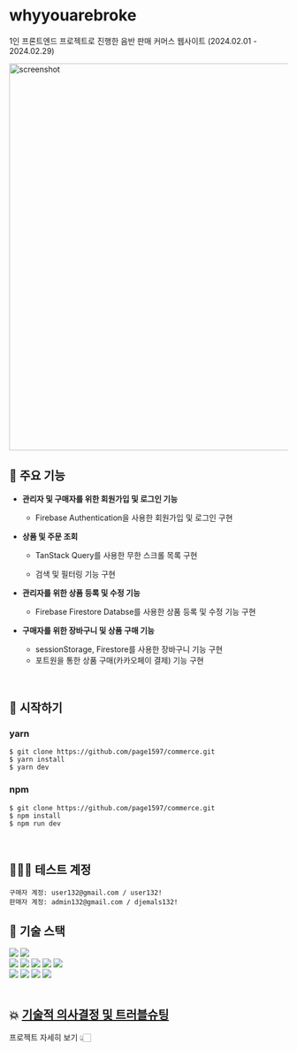 # whyyouarebroke
1인 프론트엔드 프로젝트로 진행한 음반 판매 커머스 웹사이트 (2024.02.01 - 2024.02.29)

<img width="700" alt="screenshot" src="https://github.com/page1597/commerce/assets/62283847/aa91edfb-9481-498d-8e6e-be38edf95c5d">

<br/>

## 📌 주요 기능
- <b>관리자 및 구매자를 위한 회원가입 및 로그인 기능</b>
  - Firebase Authentication을 사용한 회원가입 및 로그인 구현
    
- <b>상품 및 주문 조회</b>
  - TanStack Query를 사용한 무한 스크롤 목록 구현
    
  - 검색 및 필터링 기능 구현
- <b>관리자를 위한 상품 등록 및 수정 기능</b>
  - Firebase Firestore Databse를 사용한 상품 등록 및 수정 기능 구현
    
- <b>구매자를 위한 장바구니 및 상품 구매 기능</b>
  - sessionStorage, Firestore를 사용한 장바구니 기능 구현
  - 포트원을 통한 상품 구매(카카오페이 결제) 기능 구현

<br/>

## 🏁 시작하기
### yarn
```shell
$ git clone https://github.com/page1597/commerce.git
$ yarn install
$ yarn dev
```
### npm
```shell
$ git clone https://github.com/page1597/commerce.git
$ npm install
$ npm run dev
```
<br/>

## 🧛🏻‍♂️ 테스트 계정
```shell
구매자 계정: user132@gmail.com / user132!
판매자 계정: admin132@gmail.com / djemals132!
```

## 🔧 기술 스택
<div>
  <img src="https://img.shields.io/badge/Yarn-2C8EBB?style=for-the-badge&logo=yarn&logoColor=white"> 
  <img src="https://img.shields.io/badge/Vite-646CFF?style=for-the-badge&logo=Vite&logoColor=white">
</div>
<div>
  <img src="https://img.shields.io/badge/react-61DAFB?style=for-the-badge&logo=react&logoColor=black"> 
  <img src="https://img.shields.io/badge/Typescript-3178C6?style=for-the-badge&logo=Typescript&logoColor=white"/>
  <img src="https://img.shields.io/badge/Tailwind CSS-06B6D4?style=for-the-badge&logo=Tailwind CSS&logoColor=white"/>
  <img src="https://img.shields.io/badge/shadcnui-000000?style=for-the-badge&logo=shadcnui&logoColor=white">
  <img src="https://img.shields.io/badge/Firebase-FFCA28?style=for-the-badge&logo=firebase&logoColor=black">
</div>
<div>
  <img src="https://img.shields.io/badge/git-F05032?style=for-the-badge&logo=git&logoColor=white"> 
  <img src="https://img.shields.io/badge/github-181717?style=for-the-badge&logo=github&logoColor=white"> 
  <img src="https://img.shields.io/badge/amazonaws-232F3E?style=for-the-badge&logo=amazonaws&logoColor=white"> 
  <img src="https://img.shields.io/badge/amazons3-569A31?style=for-the-badge&logo=amazons3&logoColor=white"> 
</div>

<br/>

## 💥 [기술적 의사결정 및 트러블슈팅](https://ripple-mosquito-141.notion.site/whyyouarebroke-efa339bd48c84bc588dcf5645771f195?pvs=4)
프로젝트 자세히 보기 👆🏻

